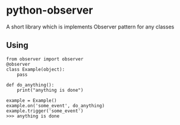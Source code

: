 # python-observer
A short library which is implements Observer pattern for any classes

Using
-----

```
from observer import observer
@observer
class Example(object):
    pass

def do_anything():
    print("anything is done")
    
example = Example()
example.on('some_event', do_anything)
example.trigger('some_event')
>>> anything is done
```
